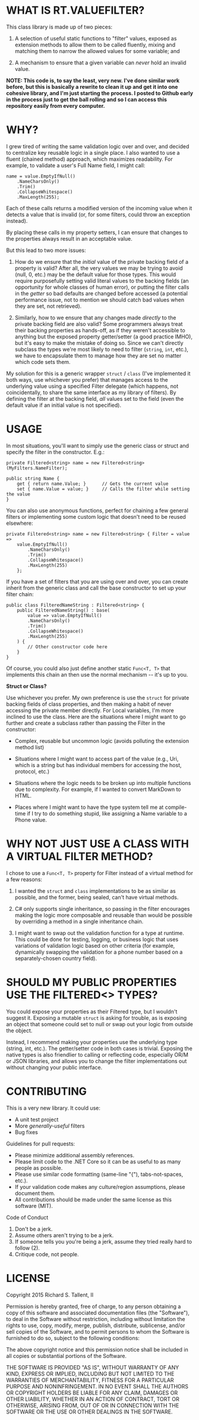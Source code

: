 WHAT IS RT.VALUEFILTER?
=======================

This class library is made up of two pieces:

 1. A selection of useful static functions to "filter" values, exposed as extension methods to allow them to be called fluently, mixing and matching them to narrow the allowed values for some variable; and

 2. A mechanism to ensure that a given variable can *never* hold an invalid value.

**NOTE: This code is, to say the least, very new. I've done similar work before, but this is basically a rewrite to clean it up and get it into one cohesive library, and I'm just starting the process. I posted to Github early in the process just to get the ball rolling and so I can access this repository easily from every computer.**

WHY?
====

I grew tired of writing the same validation logic over and over, and decided to centralize key reusable logic in a single place. I also wanted to use a fluent (chained method) approach, which maximizes readability. For example, to validate a user's Full Name field, I might call:

	name = value.EmptyIfNull()
		.NameCharsOnly()
		.Trim()
		.CollapseWhitespace()
		.MaxLength(255);

Each of these calls returns a modified version of the incoming value when it detects a value that is invalid (or, for some filters, could throw an exception instead).

By placing these calls in my property setters, I can ensure that changes to the properties always result in an acceptable value.

But this lead to two more issues:

  1. How do we ensure that the *initial* value of the private backing field of a property is valid? After all, the very values we may be trying to avoid (null, 0, etc.) may be the default value for those types. This would require purposefully setting valid literal values to the backing fields (an opportunity for whole classes of human error), or putting the filter calls in the *getter* so bad defaults are changed before accessed (a potential performance issue, not to mention we should catch bad values when they are set, not retrieved).

  2. Similarly, how to we ensure that any changes made *directly* to the private backing field are also valid? Some programmers always treat their backing properties as hands-off, as if they weren't accessible to anything but the exposed property getter/setter (a good practice IMHO), but it's easy to make the mistake of doing so. Since we can't directly subclass the types we're most likely to need to filter (`string`, `int`, etc.), we have to encapsulate them to manage how they are set no matter which code sets them.

My solution for this is a generic wrapper `struct` / `class` (I've implemented it both ways, use whichever you prefer) that manages access to the underlying value using a specified Filter delegate (which happens, not coincidentally, to share the same interface as my library of filters). By defining the filter at the backing field, *all* values set to the field (even the default value if an initial value is not specified).

USAGE
=====

In most situations, you'll want to simply use the generic class or struct and specify the filter in the constructor. E.g.:

    private Filtered<string> name = new Filtered<string>(MyFilters.NameFilter);

    public string Name {
		get { return name.Value; }		// Gets the current value
		set { name.Value = value; }		// Calls the filter while setting the value
    }

You can also use anonymous functions, perfect for chaining a few general filters or implementing some custom logic that doesn't need to be reused elsewhere:

    private Filtered<string> name = new Filtered<string> { Filter = value =>
		value.EmptyIfNull()
			.NameCharsOnly()
			.Trim()
			.CollapseWhitespace()
			.MaxLength(255)
		};

If you have a set of filters that you are using over and over, you can create inherit from the generic class and call the base constructor to set up your filter chain:

    public class FilteredNameString : Filtered<string> {
		public FilteredNameString() : base(
			value => value.EmptyIfNull()
			.NameCharsOnly()
			.Trim()
			.CollapseWhitespace()
			.MaxLength(255)
		) {
			// Other constructor code here
		}
    }

Of course, you could also just define another static `Func<T, T>` that implements this chain an then use the normal mechanism -- it's up to you.

**Struct or Class?**

Use whichever you prefer. My own preference is use the `struct` for private backing fields of class properties, and then making a habit of never accessing the private member directly. For Local variables, I'm more inclined to use the class. Here are the situations where I might want to go further and create a subclass rather than passing the Filter in the constructor:

 -  Complex, reusable but uncommon logic (avoids polluting the extension method list)

 -  Situations where I might want to access part of the value (e.g., Uri, which is a string but has individual members for accessing the host, protocol, etc.)

 -  Situations where the logic needs to be broken up into multiple functions due to complexity. For example, if I wanted to convert MarkDown to HTML.

 -  Places where I might want to have the type system tell me at compile-time if I try to do something stupid, like assigning a Name variable to a Phone value.

WHY NOT JUST USE A CLASS WITH A VIRTUAL FILTER METHOD?
======================================================

I chose to use a `Func<T, T>` property for Filter instead of a virtual method for a few reasons:

  1. I wanted the `struct` and `class` implementations to be as similar as possible, and the former, being sealed, can't have virtual methods.

  2. C# only supports single inheritance, so passing in the filter encourages making the logic more composable and reusable than would be possible by overriding a method in a single inheritance chain.

  3. I might want to swap out the validation function for a type at runtime. This could be done for testing, logging, or business logic that uses variations of validation logic based on other criteria (for example, dynamically swapping the validation for a phone number based on a separately-chosen country field).

SHOULD MY PUBLIC PROPERTIES USE THE FILTERED<> TYPES?
=====================================================

You could expose your properties as their Filtered<T> type, but I wouldn't suggest it. Exposing a mutable `struct` is asking for trouble, as is exposing an object that someone could set to null or swap out your logic from outside the object.

Instead, I recommend making your properties use the underlying type (string, int, etc.). The getter/setter code in both cases is trivial. Exposing the native types is also friendlier to calling or reflecting code, especially OR/M or JSON libraries, and allows you to change the filter implementations out without changing your public interface.

CONTRIBUTING
============

This is a very new library. It could use:
 - A unit test project
 - More *generally-useful* filters
 - Bug fixes

Guidelines for pull requests:
 - Please minimize additional assembly references.
 - Please limit code to the .NET Core so it can be as useful to as many people as possible.
 - Please use similar code formatting (same-line "{"), tabs-not-spaces, etc.).
 - If your validation code makes any culture/region assumptions, please document them.
 - All contributions should be made under the same license as this software (MIT).

Code of Conduct
 1. Don't be a jerk.
 2. Assume others aren't trying to be a jerk.
 3. If someone tells you you're being a jerk, assume they tried really hard to follow (2).
 4. Critique code, not people.

LICENSE
=======

Copyright 2015 Richard S. Tallent, II

Permission is hereby granted, free of charge, to any person obtaining a copy of this software and associated documentation files (the "Software"), to deal in the Software without restriction, including without limitation the rights to use, copy, modify, merge, publish, distribute, sublicense, and/or sell copies of the Software, and to permit persons to whom the Software is furnished to do so, subject to the following conditions:

The above copyright notice and this permission notice shall be included in all copies or substantial portions of the Software.

THE SOFTWARE IS PROVIDED "AS IS", WITHOUT WARRANTY OF ANY KIND, EXPRESS OR IMPLIED, INCLUDING BUT NOT LIMITED TO THE WARRANTIES OF MERCHANTABILITY, FITNESS FOR A PARTICULAR PURPOSE AND NONINFRINGEMENT. IN NO EVENT SHALL THE AUTHORS OR COPYRIGHT HOLDERS BE LIABLE FOR ANY CLAIM, DAMAGES OR OTHER LIABILITY, WHETHER IN AN ACTION OF CONTRACT, TORT OR OTHERWISE, ARISING FROM, OUT OF OR IN CONNECTION WITH THE SOFTWARE OR THE USE OR OTHER DEALINGS IN THE SOFTWARE.
